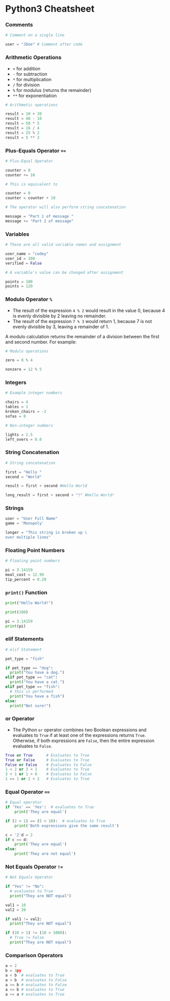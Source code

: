 # Python3 Cheatsheet

### Comments&#x20;

```python
# Comment on a single line

user = "JDoe" # Comment after code
```

### Arithmetic Operations

* `+` for addition
* `-` for subtraction
* `*` for multiplication
* `/` for division
* `%` for modulus (returns the remainder)
* `**` for exponentiation

```python
# Arithmetic operations

result = 10 + 30
result = 40 - 10
result = 50 * 5
result = 16 / 4
result = 25 % 2
result = 5 ** 3
```

### Plus-Equals Operator `+=` <a href="#heading-plus-equals-operator" id="heading-plus-equals-operator"></a>

```python
# Plus-Equal Operator

counter = 0
counter += 10

# This is equivalent to

counter = 0
counter = counter + 10

# The operator will also perform string concatenation

message = "Part 1 of message "
message += "Part 2 of message"
```

### Variables <a href="#heading-variables" id="heading-variables"></a>

```python
# These are all valid variable names and assignment

user_name = "codey"
user_id = 100
verified = False

# A variable's value can be changed after assignment

points = 100
points = 120
```

### Modulo Operator `%` <a href="#heading-modulo-operator" id="heading-modulo-operator"></a>

* The result of the expression `4 % 2` would result in the value 0, because 4 is evenly divisible by 2 leaving no remainder.
* The result of the expression `7 % 3` would return 1, because 7 is not evenly divisible by 3, leaving a remainder of 1.

A modulo calculation returns the remainder of a division between the first and second number. For example:

```python
# Modulo operations

zero = 8 % 4

nonzero = 12 % 5
```

### Integers  <a href="#heading-integers" id="heading-integers"></a>

```python
# Example integer numbers

chairs = 4
tables = 1
broken_chairs = -2
sofas = 0

# Non-integer numbers

lights = 2.5
left_overs = 0.0
```

### String Concatenation <a href="#heading-string-concatenation" id="heading-string-concatenation"></a>

```python
# String concatenation

first = "Hello "
second = "World"

result = first + second #Hello World

long_result = first + second + "!" #Hello World!
```

### Strings

```python
user = "User Full Name"
game = 'Monopoly'

longer = "This string is broken up \
over multiple lines"
```

### Floating Point Numbers <a href="#heading-floating-point-numbers" id="heading-floating-point-numbers"></a>

```python
# Floating point numbers

pi = 3.14159
meal_cost = 12.99
tip_percent = 0.20
```

### `print()` Function <a href="#heading-print-function" id="heading-print-function"></a>

```python
print("Hello World!")

print(100)

pi = 3.14159
print(pi)
```

### elif Statements

```python
# elif Statement

pet_type = "fish"

if pet_type == "dog":
  print("You have a dog.")
elif pet_type == "cat":
  print("You have a cat.")
elif pet_type == "fish":
  # this is performed
  print("You have a fish")
else:
  print("Not sure!")
```

### or Operator

* The Python `or` operator combines two Boolean expressions and evaluates to `True` if at least one of the expressions returns `True`. Otherwise, if both expressions are `False`, then the entire expression evaluates to `False`.

```python
True or True      # Evaluates to True
True or False     # Evaluates to True
False or False    # Evaluates to False
1 < 2 or 3 < 1    # Evaluates to True
3 < 1 or 1 > 6    # Evaluates to False
1 == 1 or 1 < 2   # Evaluates to True
```

### Equal Operator `==` <a href="#heading-equal-operator" id="heading-equal-operator"></a>

```python
# Equal operator
if 'Yes' == 'Yes':  # evaluates to True  
    print('They are equal')

if (2 > 1) == (5 < 10):  # evaluates to True  
    print('Both expressions give the same result')

c = '2'd = 2
if c == d:  
    print('They are equal')
else:  
    print('They are not equal')
```

### Not Equals Operator `!=` <a href="#heading-not-equals-operator" id="heading-not-equals-operator"></a>

```python
# Not Equals Operator

if "Yes" != "No":
  # evaluates to True
  print("They are NOT equal")

val1 = 10
val2 = 20

if val1 != val2:
  print("They are NOT equal")

if (10 > 1) != (10 > 1000):
  # True != False
  print("They are NOT equal")
```

### Comparison Operators <a href="#heading-comparison-operators" id="heading-comparison-operators"></a>

```python
a = 2
b = 3py
a < b  # evaluates to True
a > b  # evaluates to False
a >= b # evaluates to False
a <= b # evaluates to True
a <= a # evaluates to True
```
